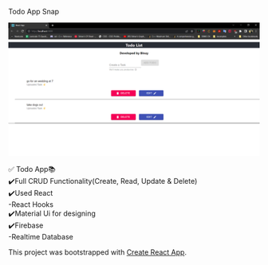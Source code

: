 Todo App Snap <br />

![alt text](./todo_img.png)

✅ Todo App📚 <br />
✔️Full CRUD Functionality(Create, Read, Update & Delete) <br />
✔️Used React <br />
-React Hooks <br />
✔️Material Ui for designing <br />
✔️Firebase <br />
-Realtime Database <br />

This project was bootstrapped with [Create React App](https://github.com/facebook/create-react-app).
